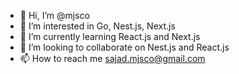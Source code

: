 - 👋 Hi, I’m @mjsco
- 👀 I’m interested in Go, Nest.js, Next.js
- 🌱 I’m currently learning React.js and Next.js
- 💞️ I’m looking to collaborate on Nest.js and React.js
- 📫 How to reach me sajad.mjsco@gmail.com

<!---
mjsco/mjsco is a ✨ special ✨ repository because its `README.md` (this file) appears on your GitHub profile.
You can click the Preview link to take a look at your changes.
--->
